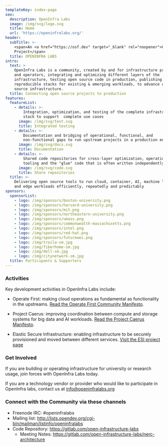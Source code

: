 ```yaml
---
templateKey: index-page
seo:
  description: OpenInfra Labs
  image: /img/svg/logo.svg
  title: Home
  url: 'https://openinfralabs.org/'
header:
  subTitle: >-
    <span>An <a href="https://osf.dev" target="_blank" rel="noopener">OSF</a>
    Project</span>
  title: OPENINFRA LABS
intro:
  text: >
    OpenInfra Labs is a community, created by and for infrastructure providers
    and operators, integrating and optimizing different layers of the
    infrastructure, testing open source code in production, publishing complete,
    reproducible stacks for existing & emerging workloads, to advance open
    source infrastructure.  
  title: Connecting open source projects to production
features:
  featureList:
    - details: >-
        Integration, optimization, and testing of the complete infrastructure
        stack to support  complete use cases
      image: /img/svg/test.svg
      title: Integrated testing
    - details: >-
        Documentation and bridging of operational, functional, and
        non-functional gaps to run upstream projects in a production environment
      image: /img/svg/docs.svg
      title: Documentation
    - details: >-
        Shared code repositories for cross-layer optimization, operational
        tooling and the "glue" code that is often written independently by users
      image: /img/svg/code.svg
      title: Share repositories
  title: >-
    Delivering open source tools to run cloud, container, AI, machine learning
    and edge workloads efficiently, repeatedly and predictably
sponsors:
  sponsorList:
    - logo: /img/sponsors/boston-university.png
    - logo: /img/sponsors/harvard-university.png
    - logo: /img/sponsors/mit.png
    - logo: /img/sponsors/northeastern-university.png
    - logo: /img/sponsors/umass.png
    - logo: /img/sponsors/commonwealth-massachusetts.png
    - logo: /img/sponsors/intel.png
    - logo: /img/sponsors/red-hat.png
    - logo: /img/sponsors/futurewei.png
    - logo: /img/troila-sm.jpg
    - logo: /img/fiberhome-sm.jpg
    - logo: /img/dell-sm.jpg
    - logo: /img/citynetwork-sm.jpg
  title: Participants & Supporters
---
```


### Activities

Key development activities in OpenInfra Labs include:

- Operate First: making cloud operations as fundamental as functionality in the upstreams. 
[Read the Operate First Community Manifesto](/operate-first-community-manifesto/).

- Project Caerus: improving coordination between compute and storage systems for big data and AI workloads. 
[Read the Project Caerus Manifesto](https://gitlab.com/open-infrastructure-labs/caerus/-/blob/master/Manifesto.pdf).

- Elastic Secure Infrastructure: enabling infrastructure to be securely provisioned and moved between different services. 
[Visit the ESI project page](https://www.bu.edu/rhcollab/projects/esi/)

### Get Involved
If you are building or operating infrastructure for university or research usage, join forces with OpenInfra Labs today.

If you are a technology vendor or provider who would like to participate in OpenInfra labs, contact us at [info@openinfralabs.org](mailto:info@openinfralabs.org)

### Connect with the Community via these channels

- Freenode IRC: #openinfralabs
- Mailing list: <http://lists.opendev.org/cgi-bin/mailman/listinfo/openinfralabs>
- Code Repository: https://gitlab.com/open-infrastructure-labs
	- Meeting Notes: https://gitlab.com/open-infrastructure-labs/nerc-architecture
